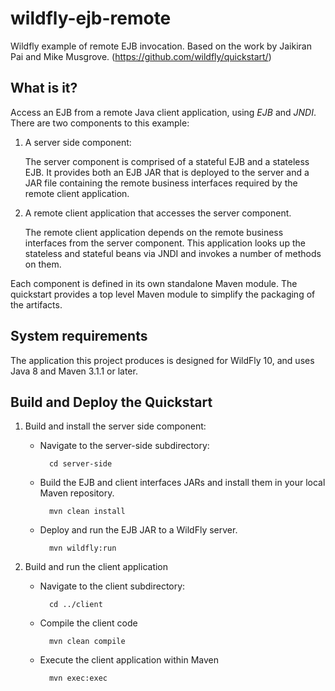 # wildfly-ejb-remote
Wildfly example of remote EJB invocation. Based on the work by Jaikiran Pai and Mike Musgrove. (<https://github.com/wildfly/quickstart/>)

What is it?
-----------

Access an EJB from a remote Java client application, using *EJB* and *JNDI*. There are two components to this example:

1. A server side component:

    The server component is comprised of a stateful EJB and a stateless EJB. It provides both an EJB JAR that is deployed to the server and a JAR file containing the remote business interfaces required by the remote client application.

2. A remote client application that accesses the server component.

    The remote client application depends on the remote business interfaces from the server component. This application looks up the stateless and stateful beans via JNDI and invokes a number of methods on them.

Each component is defined in its own standalone Maven module. The quickstart provides a top level Maven module to simplify the packaging of the artifacts.

System requirements
-------------------

The application this project produces is designed for WildFly 10, and uses Java 8 and Maven 3.1.1 or later.

Build and Deploy the Quickstart
-------------------------

1. Build and install the server side component:
    * Navigate to the server-side subdirectory:

            cd server-side
    * Build the EJB and client interfaces JARs and install them in your local Maven repository.

            mvn clean install
    * Deploy and run the EJB JAR to a WildFly server.

            mvn wildfly:run

2. Build and run the client application
    * Navigate to the client subdirectory:

            cd ../client
    * Compile the client code

            mvn clean compile
    * Execute the client application within Maven

            mvn exec:exec
